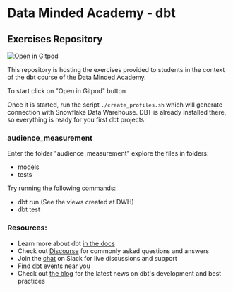 # Data Minded Academy - dbt
## Exercises Repository

[![Open in
Gitpod](https://gitpod.io/button/open-in-gitpod.svg)](https://gitpod.io/#https://github.com/datamindedacademy/academy_dbt.git)

This repository is hosting the exercises provided to students in the context of the dbt course of the Data Minded Academy.

To start click on "Open in Gitpod" button

Once it is started, run the script ```./create_profiles.sh``` which will generate connection
with Snowflake Data Warehouse. DBT is already installed there, so everything
is ready for you first dbt projects.

### audience_measurement
Enter the folder "audience_measurement" explore the files in folders:
- models
- tests


Try running the following commands:
- dbt run (See the views created at DWH)
- dbt test

### Resources:
- Learn more about dbt [in the docs](https://docs.getdbt.com/docs/introduction)
- Check out [Discourse](https://discourse.getdbt.com/) for commonly asked questions and answers
- Join the [chat](https://community.getdbt.com/) on Slack for live discussions and support
- Find [dbt events](https://events.getdbt.com) near you
- Check out [the blog](https://blog.getdbt.com/) for the latest news on dbt's development and best practices
